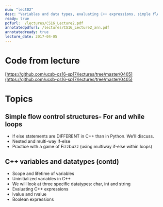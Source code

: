 ```yaml
---
num: "lect02"
desc: "Variables and data types, evaluating C++ expressions, simple flow control- multiway and nested if-else"
ready: true
pdfurl:  /lectures/CS16_Lecture2.pdf
annotatedpdfurl: /lectures/CS16_Lecture2_ann.pdf
annotatedready: true
lecture_date: 2017-04-05
---
```


# Code from lecture
[https://github.com/ucsb-cs16-sp17/lectures/tree/master/0405](https://github.com/ucsb-cs16-sp17/lectures/tree/master/0405)

# Topics

## Simple flow control structures- For and while loops
* If else statements are DIFFERENT in C++ than in Python. We'll discuss.
* Nested and multi-way if-else 
* Practice with a game of Fizzbuzz (using multiway if-else within loops)
 
## C++ variables and datatypes (contd)
* Scope and lifetime of variables
* Uninitialized variables in C++
* We will look at three specific datatypes: char, int and string
* Evaluating C++ expressions
* lvalue and rvalue
* Boolean expressions









